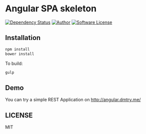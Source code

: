 Angular SPA skeleton
====================

[![Dependency Status](https://www.versioneye.com/user/projects/54cca0d8de7924b9e400008a/badge.svg?style=flat)](https://www.versioneye.com/user/projects/54cca0d8de7924b9e400008a)
[![Author](http://img.shields.io/badge/author-@ovr-blue.svg?style=flat-square)](https://twitter.com/ovrweb)
[![Software License](https://img.shields.io/badge/license-MIT-brightgreen.svg?style=flat-square)](LICENSE.md)

## Installation

```bash
npm install
bower install
```

To build:

```bash
gulp
```

## Demo

You can try a simple REST Application on http://angular.dmtry.me/

## LICENSE

MIT
